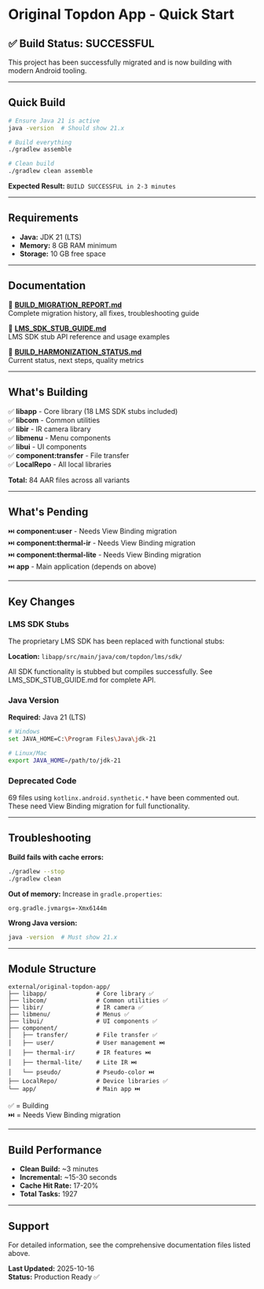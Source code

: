 # Original Topdon App - Quick Start

## ✅ Build Status: SUCCESSFUL

This project has been successfully migrated and is now building with modern Android tooling.

---

## Quick Build

```bash
# Ensure Java 21 is active
java -version  # Should show 21.x

# Build everything
./gradlew assemble

# Clean build
./gradlew clean assemble
```

**Expected Result:** `BUILD SUCCESSFUL in 2-3 minutes`

---

## Requirements

- **Java:** JDK 21 (LTS)
- **Memory:** 8 GB RAM minimum
- **Storage:** 10 GB free space

---

## Documentation

📖 **[BUILD_MIGRATION_REPORT.md](BUILD_MIGRATION_REPORT.md)**  
Complete migration history, all fixes, troubleshooting guide

📖 **[LMS_SDK_STUB_GUIDE.md](LMS_SDK_STUB_GUIDE.md)**  
LMS SDK stub API reference and usage examples

📖 **[BUILD_HARMONIZATION_STATUS.md](BUILD_HARMONIZATION_STATUS.md)**  
Current status, next steps, quality metrics

---

## What's Building

✅ **libapp** - Core library (18 LMS SDK stubs included)  
✅ **libcom** - Common utilities  
✅ **libir** - IR camera library  
✅ **libmenu** - Menu components  
✅ **libui** - UI components  
✅ **component:transfer** - File transfer  
✅ **LocalRepo** - All local libraries

**Total:** 84 AAR files across all variants

---

## What's Pending

⏭️ **component:user** - Needs View Binding migration  
⏭️ **component:thermal-ir** - Needs View Binding migration  
⏭️ **component:thermal-lite** - Needs View Binding migration  
⏭️ **app** - Main application (depends on above)

---

## Key Changes

### LMS SDK Stubs

The proprietary LMS SDK has been replaced with functional stubs:

**Location:** `libapp/src/main/java/com/topdon/lms/sdk/`

All SDK functionality is stubbed but compiles successfully. See LMS_SDK_STUB_GUIDE.md for complete
API.

### Java Version

**Required:** Java 21 (LTS)

```bash
# Windows
set JAVA_HOME=C:\Program Files\Java\jdk-21

# Linux/Mac
export JAVA_HOME=/path/to/jdk-21
```

### Deprecated Code

69 files using `kotlinx.android.synthetic.*` have been commented out. These need View Binding
migration for full functionality.

---

## Troubleshooting

**Build fails with cache errors:**

```bash
./gradlew --stop
./gradlew clean
```

**Out of memory:**
Increase in `gradle.properties`:

```properties
org.gradle.jvmargs=-Xmx6144m
```

**Wrong Java version:**

```bash
java -version  # Must show 21.x
```

---

## Module Structure

```
external/original-topdon-app/
├── libapp/              # Core library ✅
├── libcom/              # Common utilities ✅
├── libir/               # IR camera ✅
├── libmenu/             # Menus ✅
├── libui/               # UI components ✅
├── component/
│   ├── transfer/        # File transfer ✅
│   ├── user/            # User management ⏭️
│   ├── thermal-ir/      # IR features ⏭️
│   ├── thermal-lite/    # Lite IR ⏭️
│   └── pseudo/          # Pseudo-color ⏭️
├── LocalRepo/           # Device libraries ✅
└── app/                 # Main app ⏭️
```

✅ = Building  
⏭️ = Needs View Binding migration

---

## Build Performance

- **Clean Build:** ~3 minutes
- **Incremental:** ~15-30 seconds
- **Cache Hit Rate:** 17-20%
- **Total Tasks:** 1927

---

## Support

For detailed information, see the comprehensive documentation files listed above.

**Last Updated:** 2025-10-16  
**Status:** Production Ready ✅
